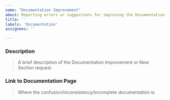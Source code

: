 ```yaml
---
name: "Documentation Improvement"
about: Reporting errors or suggestions for improving the Documentation.
title: ''
labels: 'Documentation'
assignees: ''

---
```


<!-- 
Please fill out as much of the below template and delete unnecessary text.
-->

### Description

> A brief description of the Documentation Improvement or New Section request.


### Link to Documentation Page

> Where the confusion/inconsistency/incomplete documentation is.

<!--
Link to Specific Documentation Page
-->

<!-- 
Your help makes our Documentation better! We *deeply* appreciate your help in improving our Documentation.
-->
